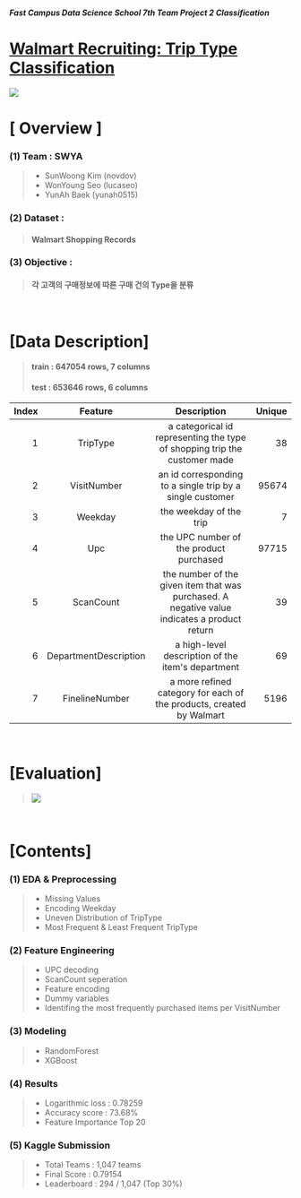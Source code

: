 ##### Fast Campus Data Science School 7th Team Project 2 Classification
# [Walmart Recruiting: Trip Type Classification](https://www.kaggle.com/c/walmart-recruiting-trip-type-classification#description)


![](https://github.com/yunah0515/dss7_SWYA_walmart/blob/master/image/walmart_triptypes640.png?raw=true)


# [ Overview ]

### (1) Team : SWYA 
> - SunWoong Kim (novdov) 
> - WonYoung Seo (lucaseo)
> - YunAh Baek (yunah0515)

### (2) Dataset : 
> #### Walmart Shopping Records

### (3) Objective : 
> #### 각 고객의 구매정보에 따른 구매 건의 Type을 분류

<br>

# [Data Description]

> #### train : 647054 rows, 7 columns
> #### test : 653646 rows, 6 columns

| Index | Feature               | Description                                  | Unique |
|-------:|:-----------------------:|:----------------------------------------------:|--------:|
| 1     | TripType              | a categorical id representing the type of shopping trip the customer made                                       | 38     |
| 2     | VisitNumber           | an id corresponding to a single trip by a single customer                              | 95674  |
| 3     | Weekday               | the weekday of the trip                    | 7      |
| 4     | Upc                   | the UPC number of the product purchased                  | 97715  |
| 5     | ScanCount             | the number of the given item that was purchased. A negative value indicates a product return          | 39     |
| 6     | DepartmentDescription | a high-level description of the item's department                                | 69     |
| 7     | FinelineNumber        | a more refined category for each of the products, created by Walmart | 5196   |


<br>

# [Evaluation]
> ![](https://github.com/yunah0515/dss7_SWYA_walmart/blob/master/image/evaluation.png?raw=true)

<br>

# [Contents]

### (1) EDA & Preprocessing
> - Missing Values
> - Encoding Weekday 
> - Uneven Distribution of TripType
> - Most Frequent & Least Frequent TripType

### (2) Feature Engineering
> - UPC decoding
> - ScanCount seperation
> - Feature encoding
> - Dummy variables
> - Identifing the most frequently purchased items per VisitNumber

### (3) Modeling
> - RandomForest
> - XGBoost

### (4) Results
> - Logarithmic loss : 0.78259
> - Accuracy score : 73.68%
> - Feature Importance Top 20

### (5) Kaggle Submission
> - Total Teams : 1,047 teams 
> - Final Score : 0.79154
> - Leaderboard : 294 / 1,047 (Top 30%)
